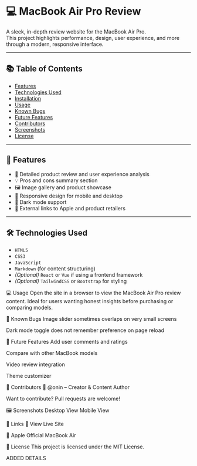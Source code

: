 # 💻 MacBook Air Pro Review

A sleek, in-depth review website for the MacBook Air Pro.  
This project highlights performance, design, user experience, and more through a modern, responsive interface.

---

## 📚 Table of Contents

- [Features](#features)
- [Technologies Used](#technologies-used)
- [Installation](#installation)
- [Usage](#usage)
- [Known Bugs](#known-bugs)
- [Future Features](#future-features)
- [Contributors](#contributors)
- [Screenshots](#screenshots)
- [License](#license)

---

## 🚀 Features

- 📝 Detailed product review and user experience analysis
- 💡 Pros and cons summary section
- 🖼 Image gallery and product showcase
- 📱 Responsive design for mobile and desktop
- 🌙 Dark mode support
- 🔗 External links to Apple and product retailers

---

## 🛠 Technologies Used

- `HTML5`
- `CSS3`
- `JavaScript`
- `Markdown` (for content structuring)
- *(Optional)* `React` or `Vue` if using a frontend framework
- *(Optional)* `TailwindCSS` or `Bootstrap` for styling

💻 Usage
Open the site in a browser to view the MacBook Air Pro review content.
Ideal for users wanting honest insights before purchasing or comparing models.

🐞 Known Bugs
Image slider sometimes overlaps on very small screens

Dark mode toggle does not remember preference on page reload

🔮 Future Features
 Add user comments and ratings

 Compare with other MacBook models

 Video review integration

 Theme customizer

👥 Contributors
👤 @onin – Creator & Content Author

Want to contribute? Pull requests are welcome!

🖼 Screenshots
Desktop View	Mobile View

🔗 Links
🔗 View Live Site

🍎 Apple Official MacBook Air

📝 License
This project is licensed under the MIT License.

ADDED DETAILS